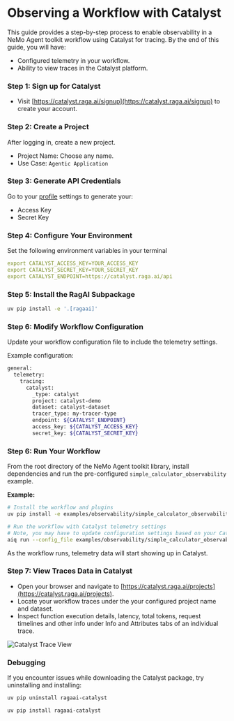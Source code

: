 <!--
SPDX-FileCopyrightText: Copyright (c) 2025, NVIDIA CORPORATION & AFFILIATES. All rights reserved.
SPDX-License-Identifier: Apache-2.0

Licensed under the Apache License, Version 2.0 (the "License");
you may not use this file except in compliance with the License.
You may obtain a copy of the License at

http://www.apache.org/licenses/LICENSE-2.0

Unless required by applicable law or agreed to in writing, software
distributed under the License is distributed on an "AS IS" BASIS,
WITHOUT WARRANTIES OR CONDITIONS OF ANY KIND, either express or implied.
See the License for the specific language governing permissions and
limitations under the License.
-->

# Observing a Workflow with Catalyst

This guide provides a step-by-step process to enable observability in a NeMo Agent toolkit workflow using Catalyst for tracing. By the end of this guide, you will have:
- Configured telemetry in your workflow.
- Ability to view traces in the Catalyst platform.

### Step 1: Sign up for Catalyst
- Visit [https://catalyst.raga.ai/signup](https://catalyst.raga.ai/signup) to create your account.

### Step 2: Create a Project
After logging in, create a new project.
- Project Name: Choose any name.
- Use Case: `Agentic Application`

### Step 3: Generate API Credentials
Go to your [profile](https://catalyst.raga.ai/settings/authenticate) settings to generate your:
- Access Key
- Secret Key

### Step 4: Configure Your Environment
Set the following environment variables in your terminal
```yaml
export CATALYST_ACCESS_KEY=YOUR_ACCESS_KEY
export CATALYST_SECRET_KEY=YOUR_SECRET_KEY
export CATALYST_ENDPOINT=https://catalyst.raga.ai/api
```

### Step 5: Install the RagAI Subpackage

```bash
uv pip install -e '.[ragaai]'
```

### Step 6: Modify Workflow Configuration

Update your workflow configuration file to include the telemetry settings.

Example configuration:
```bash
general:
  telemetry:
    tracing:
      catalyst:
        _type: catalyst
        project: catalyst-demo
        dataset: catalyst-dataset
        tracer_type: my-tracer-type
        endpoint: ${CATALYST_ENDPOINT}
        access_key: ${CATALYST_ACCESS_KEY}
        secret_key: ${CATALYST_SECRET_KEY}

```

### Step 6: Run Your Workflow
From the root directory of the NeMo Agent toolkit library, install dependencies and run the pre-configured `simple_calculator_observability` example.

**Example:**
```bash
# Install the workflow and plugins
uv pip install -e examples/observability/simple_calculator_observability/

# Run the workflow with Catalyst telemetry settings
# Note, you may have to update configuration settings based on your Catalyst account
aiq run --config_file examples/observability/simple_calculator_observability/configs/config-catalyst.yml --input "What is 1*2?"
```
As the workflow runs, telemetry data will start showing up in Catalyst.

### Step 7: View Traces Data in Catalyst
- Open your browser and navigate to [https://catalyst.raga.ai/projects](https://catalyst.raga.ai/projects).
- Locate your workflow traces under the your configured project name and dataset.
- Inspect function execution details, latency, total tokens, request timelines and other info under Info and Attributes tabs of an individual trace.

![Catalyst Trace View](../../_static/ragaai_catalyst_traceview.png)

### Debugging
If you encounter issues while downloading the Catalyst package, try uninstalling and installing:
```bash
uv pip uninstall ragaai-catalyst

uv pip install ragaai-catalyst
```
